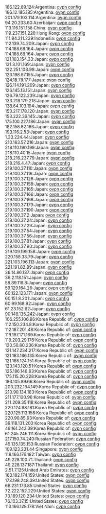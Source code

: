 186.122.89.124:Argentina: [ovpn config](vpn/186_122_89_124.ovpn)  
186.12.185.185:Argentina: [ovpn config](vpn/186_12_185_185.ovpn)  
201.179.103.114:Argentina: [ovpn config](vpn/201_179_103_114.ovpn)  
94.20.233.60:Azerbaijan: [ovpn config](vpn/94_20_233_60.ovpn)  
113.116.151.158:China: [ovpn config](vpn/113_116_151_158.ovpn)  
119.237.151.226:Hong Kong: [ovpn config](vpn/119_237_151_226.ovpn)  
111.94.211.239:Indonesia: [ovpn config](vpn/111_94_211_239.ovpn)  
112.139.74.209:Japan: [ovpn config](vpn/112_139_74_209.ovpn)  
114.188.68.164:Japan: [ovpn config](vpn/114_188_68_164.ovpn)  
114.188.68.164:Japan: [ovpn config](vpn/114_188_68_164.ovpn)  
121.103.154.33:Japan: [ovpn config](vpn/121_103_154_33.ovpn)  
121.3.101.169:Japan: [ovpn config](vpn/121_3_101_169.ovpn)  
122.251.108.99:Japan: [ovpn config](vpn/122_251_108_99.ovpn)  
123.198.67.155:Japan: [ovpn config](vpn/123_198_67_155.ovpn)  
124.18.78.177:Japan: [ovpn config](vpn/124_18_78_177.ovpn)  
126.114.191.209:Japan: [ovpn config](vpn/126_114_191_209.ovpn)  
126.145.13.151:Japan: [ovpn config](vpn/126_145_13_151.ovpn)  
126.79.122.239:Japan: [ovpn config](vpn/126_79_122_239.ovpn)  
133.218.179.218:Japan: [ovpn config](vpn/133_218_179_218.ovpn)  
138.64.103.194:Japan: [ovpn config](vpn/138_64_103_194.ovpn)  
153.217.178.120:Japan: [ovpn config](vpn/153_217_178_120.ovpn)  
153.222.36.145:Japan: [ovpn config](vpn/153_222_36_145.ovpn)  
175.100.227.186:Japan: [ovpn config](vpn/175_100_227_186.ovpn)  
182.158.82.186:Japan: [ovpn config](vpn/182_158_82_186.ovpn)  
193.116.2.53:Japan: [ovpn config](vpn/193_116_2_53.ovpn)  
1.33.224.44:Japan: [ovpn config](vpn/1_33_224_44.ovpn)  
210.163.57.216:Japan: [ovpn config](vpn/210_163_57_216.ovpn)  
218.110.190.199:Japan: [ovpn config](vpn/218_110_190_199.ovpn)  
218.110.40.15:Japan: [ovpn config](vpn/218_110_40_15.ovpn)  
218.216.237.79:Japan: [ovpn config](vpn/218_216_237_79.ovpn)  
218.216.4.47:Japan: [ovpn config](vpn/218_216_4_47.ovpn)  
219.100.37.110:Japan: [ovpn config](vpn/219_100_37_110.ovpn)  
219.100.37.118:Japan: [ovpn config](vpn/219_100_37_118.ovpn)  
219.100.37.126:Japan: [ovpn config](vpn/219_100_37_126.ovpn)  
219.100.37.158:Japan: [ovpn config](vpn/219_100_37_158.ovpn)  
219.100.37.165:Japan: [ovpn config](vpn/219_100_37_165.ovpn)  
219.100.37.166:Japan: [ovpn config](vpn/219_100_37_166.ovpn)  
219.100.37.169:Japan: [ovpn config](vpn/219_100_37_169.ovpn)  
219.100.37.179:Japan: [ovpn config](vpn/219_100_37_179.ovpn)  
219.100.37.190:Japan: [ovpn config](vpn/219_100_37_190.ovpn)  
219.100.37.2:Japan: [ovpn config](vpn/219_100_37_2.ovpn)  
219.100.37.24:Japan: [ovpn config](vpn/219_100_37_24.ovpn)  
219.100.37.29:Japan: [ovpn config](vpn/219_100_37_29.ovpn)  
219.100.37.54:Japan: [ovpn config](vpn/219_100_37_54.ovpn)  
219.100.37.56:Japan: [ovpn config](vpn/219_100_37_56.ovpn)  
219.100.37.81:Japan: [ovpn config](vpn/219_100_37_81.ovpn)  
219.100.37.90:Japan: [ovpn config](vpn/219_100_37_90.ovpn)  
219.109.199.158:Japan: [ovpn config](vpn/219_109_199_158.ovpn)  
220.158.33.79:Japan: [ovpn config](vpn/220_158_33_79.ovpn)  
221.103.196.113:Japan: [ovpn config](vpn/221_103_196_113.ovpn)  
221.191.82.89:Japan: [ovpn config](vpn/221_191_82_89.ovpn)  
36.14.86.137:Japan: [ovpn config](vpn/36_14_86_137.ovpn)  
36.2.118.151:Japan: [ovpn config](vpn/36_2_118_151.ovpn)  
58.89.116.8:Japan: [ovpn config](vpn/58_89_116_8.ovpn)  
59.129.164.26:Japan: [ovpn config](vpn/59_129_164_26.ovpn)  
60.122.123.171:Japan: [ovpn config](vpn/60_122_123_171.ovpn)  
60.151.8.201:Japan: [ovpn config](vpn/60_151_8_201.ovpn)  
60.99.168.92:Japan: [ovpn config](vpn/60_99_168_92.ovpn)  
61.23.152.62:Japan: [ovpn config](vpn/61_23_152_62.ovpn)  
90.149.135.242:Japan: [ovpn config](vpn/90_149_135_242.ovpn)  
106.255.106.86:Korea Republic of: [ovpn config](vpn/106_255_106_86.ovpn)  
112.150.234.8:Korea Republic of: [ovpn config](vpn/112_150_234_8.ovpn)  
112.187.201.48:Korea Republic of: [ovpn config](vpn/112_187_201_48.ovpn)  
119.197.171.169:Korea Republic of: [ovpn config](vpn/119_197_171_169.ovpn)  
119.203.29.176:Korea Republic of: [ovpn config](vpn/119_203_29_176.ovpn)  
120.50.80.236:Korea Republic of: [ovpn config](vpn/120_50_80_236.ovpn)  
121.147.234.217:Korea Republic of: [ovpn config](vpn/121_147_234_217.ovpn)  
121.183.186.135:Korea Republic of: [ovpn config](vpn/121_183_186_135.ovpn)  
121.188.124.151:Korea Republic of: [ovpn config](vpn/121_188_124_151.ovpn)  
123.143.120.51:Korea Republic of: [ovpn config](vpn/123_143_120_51.ovpn)  
125.186.148.93:Korea Republic of: [ovpn config](vpn/125_186_148_93.ovpn)  
175.115.20.228:Korea Republic of: [ovpn config](vpn/175_115_20_228.ovpn)  
183.105.89.66:Korea Republic of: [ovpn config](vpn/183_105_89_66.ovpn)  
203.232.194.149:Korea Republic of: [ovpn config](vpn/203_232_194_149.ovpn)  
210.90.134.183:Korea Republic of: [ovpn config](vpn/210_90_134_183.ovpn)  
211.177.100.96:Korea Republic of: [ovpn config](vpn/211_177_100_96.ovpn)  
211.209.35.118:Korea Republic of: [ovpn config](vpn/211_209_35_118.ovpn)  
220.124.88.181:Korea Republic of: [ovpn config](vpn/220_124_88_181.ovpn)  
220.125.113.158:Korea Republic of: [ovpn config](vpn/220_125_113_158.ovpn)  
220.90.85.93:Korea Republic of: [ovpn config](vpn/220_90_85_93.ovpn)  
39.118.131.203:Korea Republic of: [ovpn config](vpn/39_118_131_203.ovpn)  
49.161.243.39:Korea Republic of: [ovpn config](vpn/49_161_243_39.ovpn)  
61.245.246.111:Korea Republic of: [ovpn config](vpn/61_245_246_111.ovpn)  
217.150.74.240:Russian Federation: [ovpn config](vpn/217_150_74_240.ovpn)  
45.135.135.153:Russian Federation: [ovpn config](vpn/45_135_135_153.ovpn)  
109.123.231.44:Singapore: [ovpn config](vpn/109_123_231_44.ovpn)  
118.166.176.182:Taiwan: [ovpn config](vpn/118_166_176_182.ovpn)  
49.228.100.71:Thailand: [ovpn config](vpn/49_228_100_71.ovpn)  
49.228.137.187:Thailand: [ovpn config](vpn/49_228_137_187.ovpn)  
2.51.7.125:United Arab Emirates: [ovpn config](vpn/2_51_7_125.ovpn)  
163.182.174.159:United States: [ovpn config](vpn/163_182_174_159.ovpn)  
173.198.248.39:United States: [ovpn config](vpn/173_198_248_39.ovpn)  
68.231.173.85:United States: [ovpn config](vpn/68_231_173_85.ovpn)  
72.222.152.229:United States: [ovpn config](vpn/72_222_152_229.ovpn)  
73.189.120.234:United States: [ovpn config](vpn/73_189_120_234.ovpn)  
76.103.37.15:United States: [ovpn config](vpn/76_103_37_15.ovpn)  
113.166.128.178:Viet Nam: [ovpn config](vpn/113_166_128_178.ovpn)  
